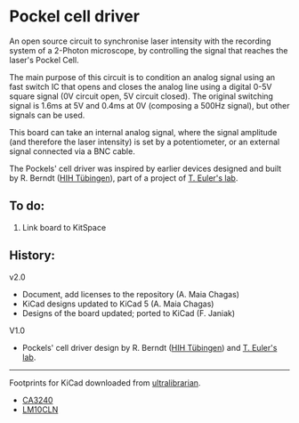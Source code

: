 # Pockel cell driver
An open source circuit to synchronise laser intensity with the recording system of a 2-Photon microscope, by controlling the signal that reaches the laser's Pockel Cell. 


The main purpose of this circuit is to condition an analog signal using an fast switch IC that opens and closes the analog line using a digital 0-5V square signal (0V circuit open, 5V circuit closed). The original switching signal is 1.6ms at 5V and 0.4ms at 0V (composing a 500Hz signal), but other signals can be used.

This board can take an internal analog signal, where the signal amplitude (and therefore the laser intensity) is set by a potentiometer, or an external signal connected via a BNC cable.
 
The Pockels' cell driver was inspired by earlier devices designed and built by R. Berndt ([HIH Tübingen](<https://www.hih-tuebingen.de/en/>)), part of a project of [T. Euler's lab](<http://www.eye-tuebingen.de/eulerlab/>).


## To do:
1. Link board to KitSpace

## History:

v2.0
- Document, add licenses to the repository (A. Maia Chagas)
- KiCad designs updated to KiCad 5 (A. Maia Chagas)
- Designs of the board updated; ported to KiCad (F. Janiak)

V1.0
 - Pockels' cell driver design by R. Berndt ([HIH Tübingen](<https://www.hih-tuebingen.de/en/>)) and [T. Euler's lab](<http://www.eye-tuebingen.de/eulerlab/>).


--- 

Footprints for KiCad downloaded from [ultralibrarian](<https://app.ultralibrarian.com>).

- [CA3240](<https://app.ultralibrarian.com/details/f0fe15b2-106c-11e9-ab3a-0a3560a4cccc/Intersil/CA3240AE?uid=155cdc561030ca9b&exports=KiCAD>)
- [LM10CLN](<https://app.ultralibrarian.com/details/49f2f7e6-1073-11e9-ab3a-0a3560a4cccc/Texas-Instruments/LM10CLN?uid=6d97a49d38e0b250&exports=KiCAD>)


